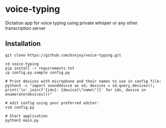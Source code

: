 # voice-typing

Dictation app for voice typing using private whisper or any other transcription server

  

## Installation

```
git clone https://github.com/bsnjoy/voice-typing.git

cd voice-typing
pip install -r requirements.txt
cp config.py.sample config.py

# Print devices with microphone and their names to use in config file:
python3 -c "import sounddevice as sd; devices = sd.query_devices(); print('\n'.join(f'{idx}: {device[\"name\"]}' for idx, device in enumerate(devices)))"

# edit config using your preferred editor:
vim config.py

# Start application
python3 main.py
```

